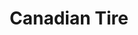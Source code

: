 ---
title: "Canadian Tire"
url: /guelph/canadian-tire-woodlawn-road-east/
shop: department store
---
